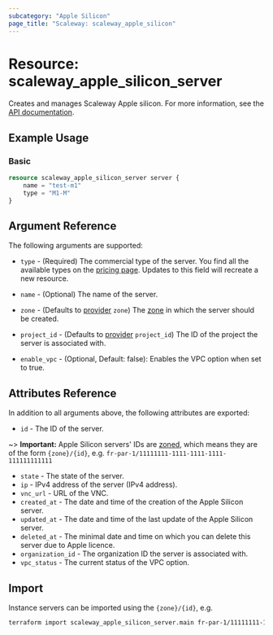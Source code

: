 ```yaml
---
subcategory: "Apple Silicon"
page_title: "Scaleway: scaleway_apple_silicon"
---
```


# Resource: scaleway_apple_silicon_server

Creates and manages Scaleway Apple silicon. For more information,
see the [API documentation](https://www.scaleway.com/en/developers/api/apple-silicon/).

## Example Usage

### Basic

```terraform
resource scaleway_apple_silicon_server server {
    name = "test-m1"
    type = "M1-M"
}
```

## Argument Reference

The following arguments are supported:

- `type` - (Required) The commercial type of the server. You find all the available types on
  the [pricing page](https://www.scaleway.com/en/pricing/apple-silicon/). Updates to this field will recreate a new
  resource.

- `name` - (Optional) The name of the server.

- `zone` - (Defaults to [provider](../index.md#zone) `zone`) The [zone](../guides/regions_and_zones.md#zones) in which
  the server should be created.

- `project_id` - (Defaults to [provider](../index.md#project_id) `project_id`) The ID of the project the server is
  associated with.
- `enable_vpc` - (Optional, Default: false): Enables the VPC option when set to true.

## Attributes Reference

In addition to all arguments above, the following attributes are exported:

- `id` - The ID of the server.

~> **Important:** Apple Silicon servers' IDs are [zoned](../guides/regions_and_zones.md#resource-ids), which means they are of the form `{zone}/{id}`, e.g. `fr-par-1/11111111-1111-1111-1111-111111111111`

- `state` - The state of the server.
- `ip` - IPv4 address of the server (IPv4 address).
- `vnc_url` - URL of the VNC.
- `created_at` - The date and time of the creation of the Apple Silicon server.
- `updated_at` - The date and time of the last update of the Apple Silicon server.
- `deleted_at` - The minimal date and time on which you can delete this server due to Apple licence.
- `organization_id` - The organization ID the server is associated with.
- `vpc_status` - The current status of the VPC option.

## Import

Instance servers can be imported using the `{zone}/{id}`, e.g.

```bash
terraform import scaleway_apple_silicon_server.main fr-par-1/11111111-1111-1111-1111-111111111111
```
